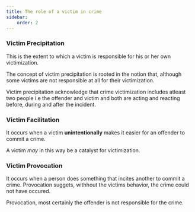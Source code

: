 ```yaml
---
title: The role of a victim in crime
sidebar:
    order: 2
---
```


### Victim Precipitation

This is the extent to which a victim is responsible for his or her own victimization.

The concept of victim precipitation is rooted in the notion that, although some
victims are not responsible at all for their victimization.

Victim precipitation acknowledge that crime victimization includes atleast two
people i.e the offender and victim and both are acting and reacting before,
during and after the incident.

### Victim Facilitation

It occurs when a victim **unintentionally** makes it easier for an offender to commit
a crime.

A victim *may* in this way be a catalyst for victimization.

### Victim Provocation

It occurs when a person does something that incites another to commit a crime.
Provocation suggets, withhout the victims behavior, the crime could not have
occured.

Provocation, most certainly the offender is not responsible for the crime.



